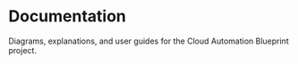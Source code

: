 # Documentation
Diagrams, explanations, and user guides for the Cloud Automation Blueprint project.

